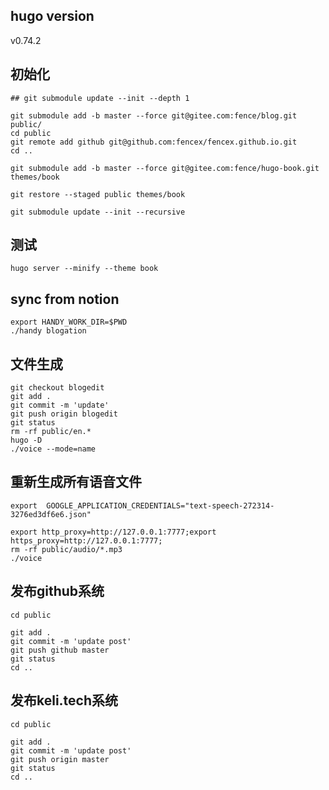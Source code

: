 ## hugo version
v0.74.2

## 初始化
```
## git submodule update --init --depth 1

git submodule add -b master --force git@gitee.com:fence/blog.git public/
cd public
git remote add github git@github.com:fencex/fencex.github.io.git
cd ..

git submodule add -b master --force git@gitee.com:fence/hugo-book.git themes/book

git restore --staged public themes/book

git submodule update --init --recursive

```


## 测试

```
hugo server --minify --theme book

```
## sync from notion

```
export HANDY_WORK_DIR=$PWD
./handy blogation
```


## 文件生成
```
git checkout blogedit
git add .
git commit -m 'update'
git push origin blogedit
git status
rm -rf public/en.*
hugo -D
./voice --mode=name

```

## 重新生成所有语音文件
```
export  GOOGLE_APPLICATION_CREDENTIALS="text-speech-272314-3276ed3df6e6.json"

export http_proxy=http://127.0.0.1:7777;export https_proxy=http://127.0.0.1:7777;
rm -rf public/audio/*.mp3
./voice

```

## 发布github系统

```
cd public

git add .
git commit -m 'update post'
git push github master
git status
cd ..
```

## 发布keli.tech系统

```
cd public

git add .
git commit -m 'update post'
git push origin master
git status
cd ..
```
